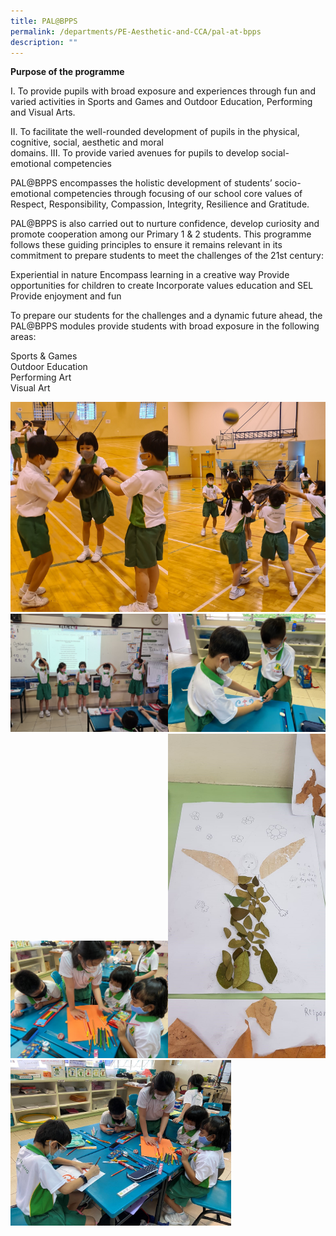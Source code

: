 ```yaml
---
title: PAL@BPPS
permalink: /departments/PE-Aesthetic-and-CCA/pal-at-bpps
description: ""
---
```


**Purpose of the programme**

 

I.   To provide pupils with broad exposure and experiences through fun and varied activities in Sports and
     Games and Outdoor Education, Performing and Visual Arts.

II.  To facilitate the well-rounded development of pupils in the physical, cognitive, social, aesthetic and moral  
     domains.
III. To provide varied avenues for pupils to develop social-emotional competencies

 

PAL@BPPS encompasses the holistic development of students’ socio-emotional competencies through focusing of our school core values of Respect, Responsibility, Compassion, Integrity, Resilience and Gratitude.

PAL@BPPS is also carried out to nurture confidence, develop curiosity and promote cooperation among our Primary 1 & 2 students. This programme follows these guiding principles to ensure it  remains relevant in its commitment to prepare students to meet the challenges of the 21st century:

 

Experiential in nature
Encompass learning in a creative way
Provide opportunities for children to create
Incorporate values education and SEL
Provide enjoyment and fun
 

To prepare our students for the challenges and a dynamic future ahead, the PAL@BPPS modules provide students with broad exposure in the following areas:         

 

Sports & Games        
Outdoor Education       
Performing Art
<br>Visual Art

<img src="/images/bp1.jpg" 
     style="width:50%"><img src="/images/bp2.jpg" 
     style="width:50%"><img src="/images/bp3.jpg" 
     style="width:50%"><img src="/images/bp4.jpg" 
     style="width:50%"><img src="/images/bp5.jpg" 
     style="width:50%"><img src="/images/bp6.jpg" 
     style="width:50%"><img src="/images/bp7.jpg" 
     style="width:70%">